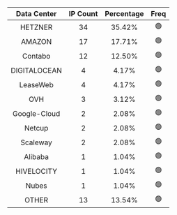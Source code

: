 | Data Center | IP Count | Percentage | Freq |
|:------------:|:--------:|:-----------:|:-----:|
| HETZNER | 34 | 35.42% | 🟢 |
| AMAZON | 17 | 17.71% | 🟢 |
| Contabo | 12 | 12.50% | 🟢 |
| DIGITALOCEAN | 4 | 4.17% | 🟢 |
| LeaseWeb | 4 | 4.17% | 🟢 |
| OVH | 3 | 3.12% | 🟢 |
| Google-Cloud | 2 | 2.08% | 🟢 |
| Netcup | 2 | 2.08% | 🟢 |
| Scaleway | 2 | 2.08% | 🟢 |
| Alibaba | 1 | 1.04% | 🟢 |
| HIVELOCITY | 1 | 1.04% | 🟢 |
| Nubes | 1 | 1.04% | 🟢 |
| OTHER | 13 | 13.54% | 🟢 |